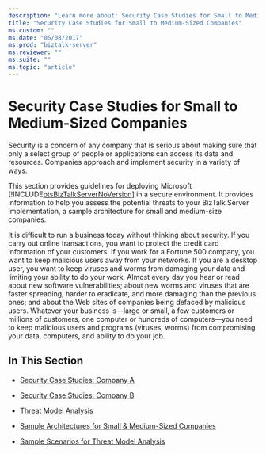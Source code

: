 ```yaml
---
description: "Learn more about: Security Case Studies for Small to Medium-Sized Companies"
title: "Security Case Studies for Small to Medium-Sized Companies"
ms.custom: ""
ms.date: "06/08/2017"
ms.prod: "biztalk-server"
ms.reviewer: ""
ms.suite: ""
ms.topic: "article"
---
```

# Security Case Studies for Small to Medium-Sized Companies
Security is a concern of any company that is serious about making sure that only a select group of people or applications can access its data and resources. Companies approach and implement security in a variety of ways.  
  
 This section provides guidelines for deploying Microsoft [!INCLUDE[btsBizTalkServerNoVersion](../includes/btsbiztalkservernoversion-md.md)] in a secure environment. It provides information to help you assess the potential threats to your BizTalk Server implementation, a sample architecture for small and medium-size companies.  
  
 It is difficult to run a business today without thinking about security. If you carry out online transactions, you want to protect the credit card information of your customers. If you work for a Fortune 500 company, you want to keep malicious users away from your networks. If you are a desktop user, you want to keep viruses and worms from damaging your data and limiting your ability to do your work. Almost every day you hear or read about new software vulnerabilities; about new worms and viruses that are faster spreading, harder to eradicate, and more damaging than the previous ones; and about the Web sites of companies being defaced by malicious users. Whatever your business is—large or small, a few customers or millions of customers, one computer or hundreds of computers—you need to keep malicious users and programs (viruses, worms) from compromising your data, computers, and ability to do your job.  
  
## In This Section  
  
-   [Security Case Studies: Company A](../core/security-case-studies-company-a.md)  
  
-   [Security Case Studies: Company B](../core/security-case-studies-company-b.md)  
  
-   [Threat Model Analysis](../core/threat-model-analysis.md)  
  
-   [Sample Architectures for Small & Medium-Sized Companies](../core/sample-architectures-for-small-medium-sized-companies.md)  
  
-   [Sample Scenarios for Threat Model Analysis](../core/sample-scenarios-for-threat-model-analysis.md)
